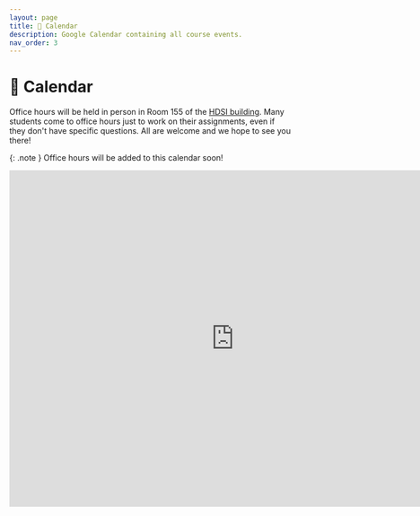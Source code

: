 ```yaml
---
layout: page
title: 📆 Calendar
description: Google Calendar containing all course events.
nav_order: 3
---
```


# 📆 Calendar

Office hours will be held in person in Room 155 of the <a href="https://map.concept3d.com/?id=1005#!m/246301">HDSI building</a>. Many students come to office hours just to work on their assignments, even if they don't have specific questions. All are welcome and we hope to see you there!

{: .note }
Office hours will be added to this calendar soon!

<center>
<iframe src="https://calendar.google.com/calendar/embed?height=600&wkst=1&ctz=America%2FLos_Angeles&showPrint=0&mode=WEEK&showTitle=0&src=Y182ZTUzZGJjNjM3MjZlNjgyYTE3NWU0OTZhM2Q4NDJhZjQ0ZDllYTdhZjlhMjhiNGM1NWRhZWQ4ZWVkYWJjZDU0QGdyb3VwLmNhbGVuZGFyLmdvb2dsZS5jb20&src=Y183YTIxNTE4MGU4OTU1ZjJiYzkxMDA1ZTcyMWJlZWZiMmU3ZGFmNDRjOTlhZTdjNzBjNTdhNWQ1MDJiNjg1YWU5QGdyb3VwLmNhbGVuZGFyLmdvb2dsZS5jb20&src=Y19kNDRjNTQ0ZmE1NWNjNTYzY2Q5ODBhOWExOTYzODUxNDZkYjFhMDUyYmEzZGU5NTUxMDFhNTE4YzA4Mjc2ZDdkQGdyb3VwLmNhbGVuZGFyLmdvb2dsZS5jb20&color=%233F51B5&color=%23EF6C00&color=%238E24AA" style="border-width:0" width="800" height="600" frameborder="0" scrolling="no"></iframe>
</center>